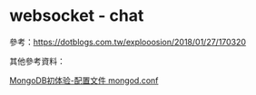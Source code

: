 # websocket - chat

參考：https://dotblogs.com.tw/explooosion/2018/01/27/170320

其他參考資料：

[MongoDB初体验-配置文件 mongod.conf](https://www.jianshu.com/p/f179ce608391)